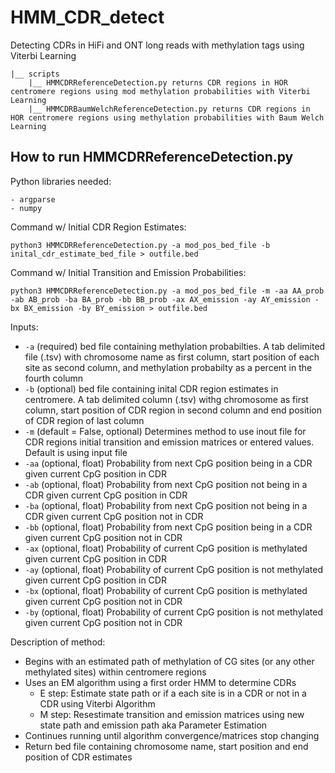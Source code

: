 # HMM_CDR_detect
Detecting CDRs in HiFi and ONT long reads with methylation tags using Viterbi Learning

```
|__ scripts
    |__ HMMCDRReferenceDetection.py returns CDR regions in HOR centromere regions using mod methylation probabilities with Viterbi Learning
    |__ HMMCDRBaumWelchReferenceDetection.py returns CDR regions in HOR centromere regions using methylation probabilities with Baum Welch Learning
```

## How to run HMMCDRReferenceDetection.py

Python libraries needed:
```
- argparse
- numpy
```

Command w/ Initial CDR Region Estimates:
```
python3 HMMCDRReferenceDetection.py -a mod_pos_bed_file -b inital_cdr_estimate_bed_file > outfile.bed
```

Command w/ Initial Transition and Emission Probabilities:
```
python3 HMMCDRReferenceDetection.py -a mod_pos_bed_file -m -aa AA_prob -ab AB_prob -ba BA_prob -bb BB_prob -ax AX_emission -ay AY_emission -bx BX_emission -by BY_emission > outfile.bed
```

Inputs:
- `-a` (required) bed file containing methylation probabilties. A tab delimited file (.tsv) with chromosome name as first column, start position of each site as second column, and methylation probabilty as a percent in the fourth column
- `-b` (optional) bed file containing inital CDR region estimates in centromere. A tab delimited column (.tsv) withg chromosome as first column, start position of CDR region in second column and end position of CDR region of last column
- `-m` (default = False, optional) Determines method to use inout file for CDR regions initial transition and emission matrices or entered values. Default is using input file
- `-aa` (optional, float) Probability from next CpG position being in a CDR given current CpG position in CDR
- `-ab` (optional, float) Probability from next CpG position not being in a CDR given current CpG position in CDR
- `-ba` (optional, float) Probability from next CpG position not being in a CDR given current CpG position not in CDR
- `-bb` (optional, float) Probability from next CpG position being in a CDR given current CpG position not in CDR
- `-ax` (optional, float) Probability of current CpG position is methylated given current CpG position in CDR
- `-ay` (optional, float) Probability of current CpG position is not methylated given current CpG position in CDR
- `-bx` (optional, float) Probability of current CpG position is methylated given current CpG position not in CDR
- `-by` (optional, float) Probability of current CpG position is not methylated given current CpG position not in CDR


Description of method:

- Begins with an estimated path of methylation of CG sites (or any other methylated sites) within centromere regions
- Uses an EM algorithm using a first order HMM to determine CDRs
    -   E step: Estimate state path or if a each site is in a CDR or not in a CDR using Viterbi Algorithm
    -   M step: Resestimate transition and emission matrices using new state path and emission path aka Parameter Estimation
- Continues running until algorithm convergence/matrices stop changing
- Return bed file containing chromosome name, start position and end position of CDR estimates
